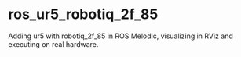 # ros_ur5_robotiq_2f_85
Adding ur5 with robotiq_2f_85 in ROS Melodic, visualizing in RViz and executing on real hardware.

